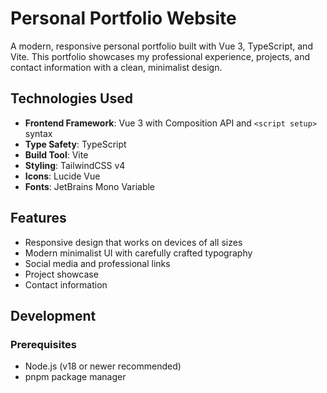 # Personal Portfolio Website

A modern, responsive personal portfolio built with Vue 3, TypeScript, and Vite. This portfolio showcases my professional experience, projects, and contact information with a clean, minimalist design.

## Technologies Used

- **Frontend Framework**: Vue 3 with Composition API and `<script setup>` syntax
- **Type Safety**: TypeScript
- **Build Tool**: Vite
- **Styling**: TailwindCSS v4
- **Icons**: Lucide Vue
- **Fonts**: JetBrains Mono Variable

## Features

- Responsive design that works on devices of all sizes
- Modern minimalist UI with carefully crafted typography
- Social media and professional links
- Project showcase
- Contact information

## Development

### Prerequisites

- Node.js (v18 or newer recommended)
- pnpm package manager
